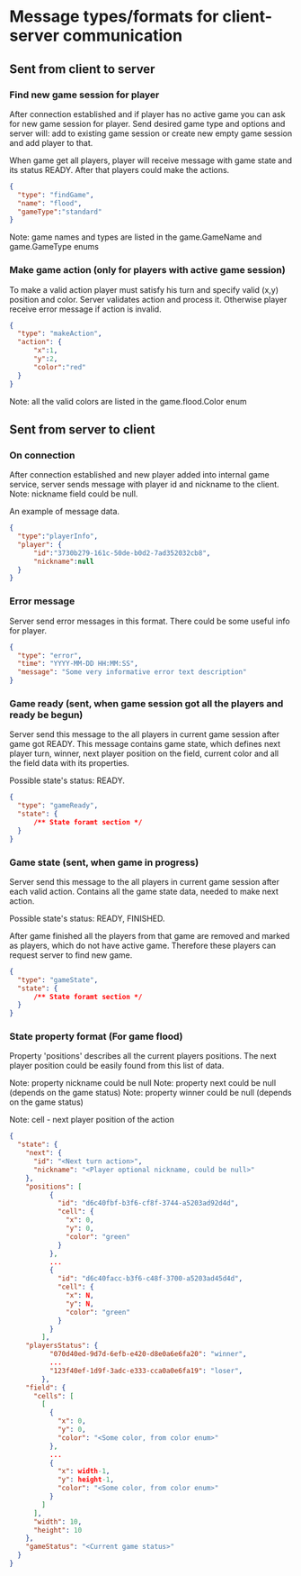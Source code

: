 # Message types/formats for client-server communication

## Sent from client to server

### Find new game session for player

After connection established and if player has no active game you can ask for new game 
session for player. Send desired game type and options and server will: add to existing 
game session or create new empty game session and add player to that.

When game get all players, player will receive message with game state and its status READY.
After that players could make the actions.

```json
{
  "type": "findGame",
  "name": "flood",
  "gameType":"standard"
}
```

Note: game names and types are listed in the game.GameName and game.GameType enums

### Make game action (only for players with active game session)

To make a valid action player must satisfy his turn and specify valid (x,y) position and color.
Server validates action and process it. Otherwise player receive error message if action is invalid.

```json
{
  "type": "makeAction",
  "action": {
      "x":1,
      "y":2,
      "color":"red"
  }
}

```

Note: all the valid colors are listed in the game.flood.Color enum

## Sent from server to client

### On connection

After connection established and new player added into internal game service,
server sends message with player id and nickname to the client.
Note: nickname field could be null.

An example of message data.

```json
{
  "type":"playerInfo",
  "player": {
      "id":"3730b279-161c-50de-b0d2-7ad352032cb8",
      "nickname":null
  }
}
```

### Error message

Server send error messages in this format. 
There could be some useful info for player.

```json
{
  "type": "error",
  "time": "YYYY-MM-DD HH:MM:SS",
  "message": "Some very informative error text description" 
}
```

### Game ready (sent, when game session got all the players and ready be begun)

Server send this message to the all players in current game session after game got READY. 
This message contains game state, which defines next player turn, winner, next player 
position on the field, current color and all the field data with its properties.

Possible state's status: READY. 

```json
{
  "type": "gameReady",
  "state": {
      /** State foramt section */
  }
}
```

### Game state (sent, when game in progress)

Server send this message to the all players in current game session after each valid action. 
Contains all the game state data, needed to make next action.

Possible state's status: READY, FINISHED. 

After game finished all the players from that game are removed and marked as players, which
do not have active game. Therefore these players can request server to find new game.

```json
{
  "type": "gameState",
  "state": {
      /** State foramt section */
  }
}
```

### State property format (For game flood)

Property 'positions' describes all the current players positions. 
The next player position could be easily found from this list of data. 

Note: property nickname could be null
Note: property next could be null (depends on the game status)
Note: property winner could be null (depends on the game status)

Note: cell - next player position of the action

```json
{
  "state": {
    "next": {
      "id": "<Next turn action>",
      "nickname": "<Player optional nickname, could be null>"
    },
    "positions": [
          {
            "id": "d6c40fbf-b3f6-cf8f-3744-a5203ad92d4d",
            "cell": {
              "x": 0,
              "y": 0,
              "color": "green"
            }
          },
          ...
          {
            "id": "d6c40facc-b3f6-c48f-3700-a5203ad45d4d",
            "cell": {
              "x": N,
              "y": N,
              "color": "green"
            }
          }
        ],
    "playersStatus": {
          "070d40ed-9d7d-6efb-e420-d8e0a6e6fa20": "winner",
          ...
          "123f40ef-1d9f-3adc-e333-cca0a0e6fa19": "loser",
        },
    "field": {
      "cells": [
        [
          {
            "x": 0,
            "y": 0,
            "color": "<Some color, from color enum>"
          },
          ...
          {
            "x": width-1,
            "y": height-1,
            "color": "<Some color, from color enum>"
          }
        ]
      ],
      "width": 10,
      "height": 10
    },
    "gameStatus": "<Current game status>"
  }
}
```